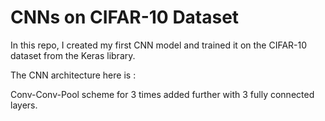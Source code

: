 # CNNs on CIFAR-10 Dataset

In this repo, I created my first CNN model and trained it on the CIFAR-10 dataset from the Keras library.

The CNN architecture here is :

Conv-Conv-Pool scheme for 3 times added further with 3 fully connected layers.

